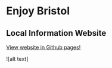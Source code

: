 # Enjoy Bristol
## Local Information Website

[View website in Github pages!](https://github.com/svickery/EnjoyBristol)

![alt text]
